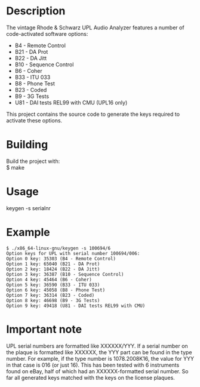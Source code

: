 Description
===========
The vintage Rhode &amp; Schwarz UPL Audio Analyzer features a number of code-activated software options:
* B4  - Remote Control
* B21 - DA Prot
* B22 - DA Jitt
* B10 - Sequence Control
* B6  - Coher
* B33 - ITU 033
* B8  - Phone Test
* B23 - Coded
* B9  - 3G Tests
* U81 - DAI tests REL99 with CMU (UPL16 only)

This project contains the source code to generate the keys required to activate these options.

Building
========
Build the project with:<br>
$ make

Usage
=====
keygen -s serialnr

Example
=======
	$ ./x86_64-linux-gnu/keygen -s 100694/6
	Option keys for UPL with serial number 100694/006:
	Option 0 key: 35303 (B4 - Remote Control)
	Option 1 key: 65040 (B21 - DA Prot)
	Option 2 key: 18424 (B22 - DA Jitt)
	Option 3 key: 36387 (B10 - Sequence Control)
	Option 4 key: 45464 (B6 - Coher)
	Option 5 key: 36590 (B33 - ITU 033)
	Option 6 key: 45058 (B8 - Phone Test)
	Option 7 key: 36314 (B23 - Coded)
	Option 8 key: 46698 (B9 - 3G Tests)
	Option 9 key: 49418 (U81 - DAI tests REL99 with CMU)

Important note
==============
UPL serial numbers are formatted like XXXXXX/YYY. If a serial number on the plaque is formatted like XXXXXX, the YYY part can be found in the type number. For example, if the type number is 1078.2008K16, the value for YYY in that case is 016 (or just 16).
This has been tested with 6 instruments found on eBay, half of which had an XXXXXX-formatted serial number. So far all generated keys matched with the keys on the license plaques.
